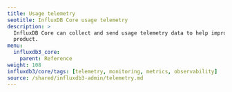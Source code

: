 ```yaml
---
title: Usage telemetry
seotitle: InfluxDB Core usage telemetry
description: >
  InfluxDB Core can collect and send usage telemetry data to help improve the
  product.
menu:
  influxdb3_core:
    parent: Reference
weight: 108
influxdb3/core/tags: [telemetry, monitoring, metrics, observability]
source: /shared/influxdb3-admin/telemetry.md
---
```


<!--
The content of this file is located at
content/shared/influxdb3-admin/telemetry.md
-->